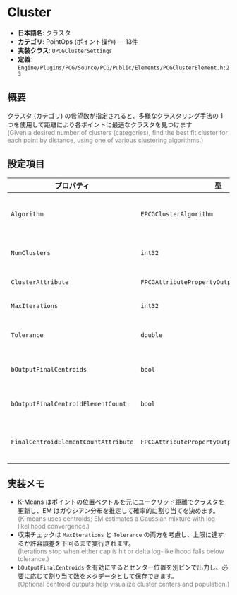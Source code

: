 # Cluster

- **日本語名**: クラスタ
- **カテゴリ**: PointOps (ポイント操作) — 13件
- **実装クラス**: `UPCGClusterSettings`
- **定義**: `Engine/Plugins/PCG/Source/PCG/Public/Elements/PCGClusterElement.h:23`

## 概要

クラスタ (カテゴリ) の希望数が指定されると、多様なクラスタリング手法の 1 つを使用して距離により各ポイントに最適なクラスタを見つけます<br><span style='color:gray'>(Given a desired number of clusters (categories), find the best fit cluster for each point by distance, using one of various clustering algorithms.)</span>

## 設定項目

| プロパティ | 型 | 初期値 | 説明 |
| --- | --- | --- | --- |
| `Algorithm` | `EPCGClusterAlgorithm` | `KMeans` | 使用するクラスタリング手法。K-means と Expectation-Maximization (Gaussian Mixture) から選択。 |
| `NumClusters` | `int32` | `3` | 生成するクラスタ数。各ポイントは最終的にこのいずれかへ割り当てられます。 |
| `ClusterAttribute` | `FPCGAttributePropertyOutputNoSourceSelector` | なし | ポイントにクラスタ ID を書き込む出力属性。 |
| `MaxIterations` | `int32` | `100` | 反復回数の上限。収束しない場合の打ち切り条件として使われます。 |
| `Tolerance` | `double` | `UE_DOUBLE_KINDA_SMALL_NUMBER` | `Algorithm == EM` 時の収束判定。連続する反復の対数尤度差がこの値以下になると停止します。 |
| `bOutputFinalCentroids` | `bool` | `false` | クラスタ中心（セントロイドまたはガウシアン）のポイントデータを追加出力します。 |
| `bOutputFinalCentroidElementCount` | `bool` | `false` | `bOutputFinalCentroids` 有効時、各センターに割り当てられた要素数を併せて出力します。 |
| `FinalCentroidElementCountAttribute` | `FPCGAttributePropertyOutputNoSourceSelector` | なし | セントロイド出力に割り当て数を書く属性。`bOutputFinalCentroidElementCount` 有効時のみ。 |

## 実装メモ

- K-Means はポイントの位置ベクトルを元にユークリッド距離でクラスタを更新し、EM はガウシアン分布を推定して確率的に割り当てを決めます。<br><span style='color:gray'>(K-means uses centroids; EM estimates a Gaussian mixture with log-likelihood convergence.)</span>
- 収束チェックは `MaxIterations` と `Tolerance` の両方を考慮し、上限に達するか許容誤差を下回るまで実行されます。<br><span style='color:gray'>(Iterations stop when either cap is hit or delta log-likelihood falls below tolerance.)</span>
- `bOutputFinalCentroids` を有効にするとセンター位置を別ピンで出力し、必要に応じて割り当て数をメタデータとして保存できます。<br><span style='color:gray'>(Optional centroid outputs help visualize cluster centers and population.)</span>
